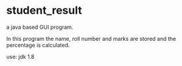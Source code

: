# student_result
a java based GUI program.


In this program the name, roll number and marks are stored and the percentage is calculated.

use:
jdk 1.8
